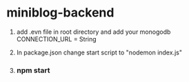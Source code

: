 # miniblog-backend
1. add .evn file in root directory and add your monogodb CONNECTION_URL = String

2. In package.json change start script to "nodemon index.js"
3. ### npm start
